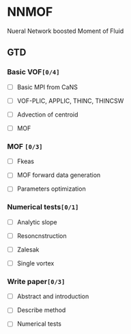 

# NNMOF

Nueral Network boosted Moment of Fluid


## GTD


### Basic VOF<code>[0/4]</code>

-   [ ] Basic MPI from CaNS
-   [ ] VOF-PLIC, APPLIC, THINC, THINCSW
-   [ ] Advection of centroid
-   [ ] MOF


### MOF <code>[0/3]</code>

-   [ ] Fkeas
-   [ ] MOF forward data generation
-   [ ] Parameters optimization


### Numerical tests<code>[0/1]</code>

-   [ ] Analytic slope
-   [ ] Resoncnstruction
-   [ ] Zalesak
-   [ ] Single vortex


### Write paper<code>[0/3]</code>

-   [ ] Abstract and introduction
-   [ ] Describe method
-   [ ] Numerical tests

